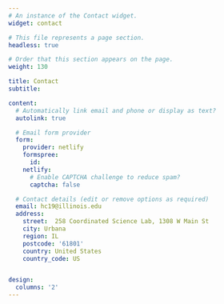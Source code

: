 ```yaml
---
# An instance of the Contact widget.
widget: contact

# This file represents a page section.
headless: true

# Order that this section appears on the page.
weight: 130

title: Contact
subtitle:

content:
  # Automatically link email and phone or display as text?
  autolink: true

  # Email form provider
  form:
    provider: netlify
    formspree:
      id:
    netlify:
      # Enable CAPTCHA challenge to reduce spam?
      captcha: false

  # Contact details (edit or remove options as required)
  email: hc19@illinois.edu
  address:
    street:  258 Coordinated Science Lab, 1308 W Main St
    city: Urbana
    region: IL
    postcode: '61801'
    country: United States
    country_code: US


design:
  columns: '2'
---
```

